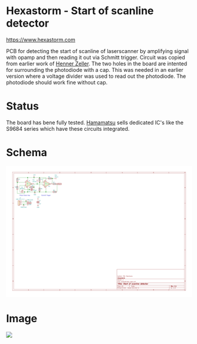 Hexastorm - Start of scanline detector
========================================

https://www.hexastorm.com

PCB for detecting the start of scanline of laserscanner by amplifying signal with opamp and then reading it out via Schmitt trigger.
Circuit was copied from earlier work of [Henner Zeller](https://github.com/hzeller/ldgraphy/tree/master/pcb/cape).
The two holes in the board are intented for surrounding the photodiode with a cap. This was needed in an earlier version where a voltage divider was used to read out the photodiode. The photodiode should work fine without cap.

# Status
The board has bene fully tested. [Hamamatsu](https://www.hamamatsu.com) sells dedicated IC's like the S9684 series which have these circuits integrated.

# Schema
![](./images/photodiode_cape.svg)
# Image
![](https://cdn.hackaday.io/images/4840941564576132738.jpg)


